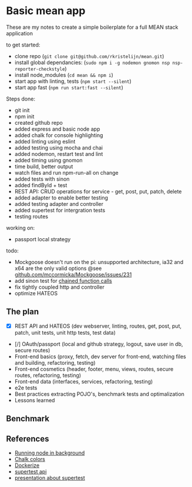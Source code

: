 # Basic mean app

These are my notes to create a simple boilerplate for a full MEAN stack application

to get started:
- clone repo (`git clone git@github.com/rkristelijn/mean.git`)
- install global dependancies: (`sudo npm i -g nodemon gnomon nsp nsp-reporter-checkstyle`)
- install node_modules (`cd mean && npm i`)
- start app with linting, tests (`npm start --silent`)
- start app fast (`npm run start:fast --silent`)

Steps done:
- git init
- npm init
- created github repo
- added express and basic node app
- added chalk for console highlighting
- added linting using eslint
- added testing using mocha and chai
- added nodemon, restart test and lint
- added timing using gnomon
- time build, better output
- watch files and run npm-run-all on change
- added tests with sinon
- added findById + test
- REST API: CRUD operations for service - get, post, put, patch, delete
- added adapter to enable better testing
- added testing adapter and controller
- added supertest for intergration tests
- testing routes

working on:
- passport local strategy

todo:
- Mockgoose doesn't run on the pi: unsupported architecture, ia32 and x64 are the only valid options
@see [github.com/mccormicka/Mockgoose/issues/231](https://github.com/mccormicka/Mockgoose/issues/231)
- add sinon test for [chained function calls](https://stackoverflow.com/questions/37948135/how-do-i-stub-a-chain-of-methods-in-sinon)
- fix tightly coupled http and controller
- optimize HATEOS

## The plan

- [x] REST API and HATEOS (dev webserver, linting, routes, get, post, put, patch, unit tests, unit http tests, test data)
- [/] OAuth/passport (local and github strategy, logout, save user in db, secure routes)
- Front-end basics (proxy, fetch, dev server for front-end, watching files and building, refactoring, testing)
- Front-end cosmetics (header, footer, menu, views, routes, secure routes, refactoring, testing)
- Front-end data (interfaces, services, refactoring, testing)
- e2e tests
- Best practices extracting POJO's, benchmark tests and optimalization
- Lessons learned

## Benchmark


## References
- [Running node in background](https://stackoverflow.com/questions/4018154/how-do-i-run-a-node-js-app-as-a-background-service/29042953#29042953)
- [Chalk colors](https://www.npmjs.com/package/chalk#256-and-truecolor-color-support)
- [Dockerize](https://nodejs.org/en/docs/guides/nodejs-docker-webapp/)
- [supertest api](https://github.com/visionmedia/supertest#api)
- [presentation about supertest](http://willi.am/node-mocha-supertest/)
